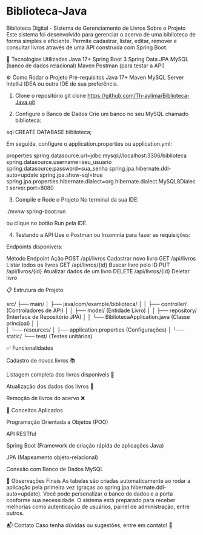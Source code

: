 # Biblioteca-Java

Biblioteca Digital - Sistema de Gerenciamento de Livros
Sobre o Projeto
Este sistema foi desenvolvido para gerenciar o acervo de uma biblioteca de forma simples e eficiente.
Permite cadastrar, listar, editar, remover e consultar livros através de uma API construída com Spring Boot.

🚀 Tecnologias Utilizadas
Java 17+
Spring Boot 3
Spring Data JPA
MySQL (banco de dados relacional)
Maven
Postman (para testar a API)

⚙️ Como Rodar o Projeto
Pré-requisitos
Java 17+
Maven
MySQL Server
IntelliJ IDEA ou outra IDE de sua preferência.


1. Clone o repositório
git clone https://github.com/Th-aylima/Biblioteca-Java.git

2. Configure o Banco de Dados
Crie um banco no seu MySQL chamado biblioteca:

sql
CREATE DATABASE biblioteca;

Em seguida, configure o application.properties ou application.yml:

properties
spring.datasource.url=jdbc:mysql://localhost:3306/biblioteca
spring.datasource.username=seu_usuario
spring.datasource.password=sua_senha
spring.jpa.hibernate.ddl-auto=update
spring.jpa.show-sql=true
spring.jpa.properties.hibernate.dialect=org.hibernate.dialect.MySQL8Dialect
server.port=8080

3. Compile e Rode o Projeto
No terminal da sua IDE:

./mvnw spring-boot:run

ou clique no botão Run pela IDE.

4. Testando a API
Use o Postman ou Insomnia para fazer as requisições:

Endpoints disponíveis:

Método	     Endpoint    	            Ação
POST	   /api/livros	        Cadastrar novo livro
GET	       /api/livros	        Listar todos os livros
GET	       /api/livros/{id}	    Buscar livro pelo ID
PUT	       /api/livros/{id}	    Atualizar dados de um livro
DELETE	   /api/livros/{id}	    Deletar livro

📋 Estrutura do Projeto

src/
 ├── main/
 │    ├── java/com/example/biblioteca/
 │    │     ├── controller/        (Controladores de API)
 │    │     ├── model/              (Entidade Livro)
 │    │     ├── repository/         (Interface de Repositório JPA)
 │    │     └── BibliotecaApplication.java (Classe principal)
 │    │     
 │    └── resources/
 │          ├── application.properties (Configurações)
 │          └── static/
 └── test/ (Testes unitários)
 
✅ Funcionalidades

Cadastro de novos livros 📚

Listagem completa dos livros disponíveis 📝

Atualização dos dados dos livros 🔄

Remoção de livros do acervo ❌

🧠 Conceitos Aplicados

Programação Orientada a Objetos (POO)

API RESTful

Spring Boot (Framework de criação rápida de aplicações Java)

JPA (Mapeamento objeto-relacional)

Conexão com Banco de Dados MySQL

📢 Observações Finais
As tabelas são criadas automaticamente ao rodar a aplicação pela primeira vez (graças ao spring.jpa.hibernate.ddl-auto=update).
Você pode personalizar o banco de dados e a porta conforme sua necessidade.
O sistema está preparado para receber melhorias como autenticação de usuários, painel de administração, entre outros.

📬 Contato
Caso tenha dúvidas ou sugestões, entre em contato! 🚀
